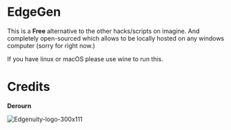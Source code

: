 # EdgeGen

This is a **Free** alternative to the other hacks/scripts on imagine. And completely open-sourced which allows to be locally hosted on any windows computer (sorry for right now.)

If you have linux or macOS please use wine to run this.

# Credits

**Derourn**

![Edgenuity-logo-300x111](https://github.com/user-attachments/assets/c7becd08-70f1-49a7-9fe0-b100e9194765)
